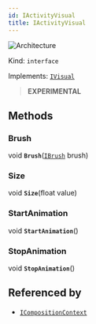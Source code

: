 ```yaml
---
id: IActivityVisual
title: IActivityVisual
---
```


![Architecture](https://img.shields.io/badge/architecture-new_only-blue)

Kind: `interface`

Implements: [`IVisual`](IVisual)

> **EXPERIMENTAL**

## Methods
### Brush
void **`Brush`**([`IBrush`](IBrush) brush)

### Size
void **`Size`**(float value)

### StartAnimation
void **`StartAnimation`**()

### StopAnimation
void **`StopAnimation`**()

## Referenced by
- [`ICompositionContext`](ICompositionContext)
